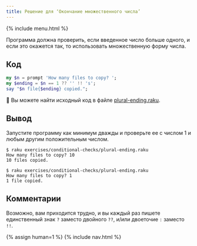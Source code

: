 ```yaml
---
title: Решение для ‘Окончание множественного числа’
---
```


{% include menu.html %}

Программа должна проверить, если введенное число больше одного, и если это
окажется так, то использовать множественную форму числа.

## Код

```raku
my $n = prompt 'How many files to copy? ';
my $ending = $n == 1 ?? '' !! 's';
say "$n file{$ending} copied.";
```

🦋 Вы можете найти исходный код в файле [plural-ending.raku](https://github.com/ash/raku-course/blob/master/exercises/conditional-checks/plural-ending.raku).

## Вывод

Запустите программу как минимум дважды и проверьте ее с числом 1 и любым другим
положительным числом.

```console
$ raku exercises/conditional-checks/plural-ending.raku
How many files to copy? 10
10 files copied.

$ raku exercises/conditional-checks/plural-ending.raku
How many files to copy? 1
1 file copied.
```

## Комментарии

Возможно, вам приходится трудно, и вы каждый раз пишете единственный знак `?`
заместо двойного `??`, и/или двоеточие `:` заместо `!!`.

{% assign human=1 %}
{% include nav.html %}
